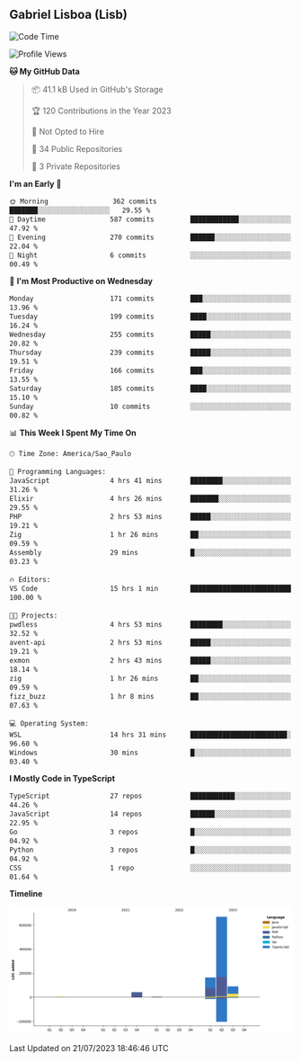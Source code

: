 ## Gabriel Lisboa (Lisb)

<!--START_SECTION:waka-->
![Code Time](http://img.shields.io/badge/Code%20Time-104%20hrs%2046%20mins-blue)

![Profile Views](http://img.shields.io/badge/Profile%20Views-0-blue)

**🐱 My GitHub Data** 

> 📦 41.1 kB Used in GitHub's Storage 
 > 
> 🏆 120 Contributions in the Year 2023
 > 
> 🚫 Not Opted to Hire
 > 
> 📜 34 Public Repositories 
 > 
> 🔑 3 Private Repositories 
 > 
**I'm an Early 🐤** 

```text
🌞 Morning                362 commits         ███████░░░░░░░░░░░░░░░░░░   29.55 % 
🌆 Daytime                587 commits         ████████████░░░░░░░░░░░░░   47.92 % 
🌃 Evening                270 commits         ██████░░░░░░░░░░░░░░░░░░░   22.04 % 
🌙 Night                  6 commits           ░░░░░░░░░░░░░░░░░░░░░░░░░   00.49 % 
```
📅 **I'm Most Productive on Wednesday** 

```text
Monday                   171 commits         ███░░░░░░░░░░░░░░░░░░░░░░   13.96 % 
Tuesday                  199 commits         ████░░░░░░░░░░░░░░░░░░░░░   16.24 % 
Wednesday                255 commits         █████░░░░░░░░░░░░░░░░░░░░   20.82 % 
Thursday                 239 commits         █████░░░░░░░░░░░░░░░░░░░░   19.51 % 
Friday                   166 commits         ███░░░░░░░░░░░░░░░░░░░░░░   13.55 % 
Saturday                 185 commits         ████░░░░░░░░░░░░░░░░░░░░░   15.10 % 
Sunday                   10 commits          ░░░░░░░░░░░░░░░░░░░░░░░░░   00.82 % 
```


📊 **This Week I Spent My Time On** 

```text
🕑︎ Time Zone: America/Sao_Paulo

💬 Programming Languages: 
JavaScript               4 hrs 41 mins       ████████░░░░░░░░░░░░░░░░░   31.26 % 
Elixir                   4 hrs 26 mins       ███████░░░░░░░░░░░░░░░░░░   29.55 % 
PHP                      2 hrs 53 mins       █████░░░░░░░░░░░░░░░░░░░░   19.21 % 
Zig                      1 hr 26 mins        ██░░░░░░░░░░░░░░░░░░░░░░░   09.59 % 
Assembly                 29 mins             █░░░░░░░░░░░░░░░░░░░░░░░░   03.23 % 

🔥 Editors: 
VS Code                  15 hrs 1 min        █████████████████████████   100.00 % 

🐱‍💻 Projects: 
pwdless                  4 hrs 53 mins       ████████░░░░░░░░░░░░░░░░░   32.52 % 
avent-api                2 hrs 53 mins       █████░░░░░░░░░░░░░░░░░░░░   19.21 % 
exmon                    2 hrs 43 mins       █████░░░░░░░░░░░░░░░░░░░░   18.14 % 
zig                      1 hr 26 mins        ██░░░░░░░░░░░░░░░░░░░░░░░   09.59 % 
fizz_buzz                1 hr 8 mins         ██░░░░░░░░░░░░░░░░░░░░░░░   07.63 % 

💻 Operating System: 
WSL                      14 hrs 31 mins      ████████████████████████░   96.60 % 
Windows                  30 mins             █░░░░░░░░░░░░░░░░░░░░░░░░   03.40 % 
```

**I Mostly Code in TypeScript** 

```text
TypeScript               27 repos            ███████████░░░░░░░░░░░░░░   44.26 % 
JavaScript               14 repos            ██████░░░░░░░░░░░░░░░░░░░   22.95 % 
Go                       3 repos             █░░░░░░░░░░░░░░░░░░░░░░░░   04.92 % 
Python                   3 repos             █░░░░░░░░░░░░░░░░░░░░░░░░   04.92 % 
CSS                      1 repo              ░░░░░░░░░░░░░░░░░░░░░░░░░   01.64 % 
```



**Timeline**

![Lines of Code chart](https://raw.githubusercontent.com/tenlisboa/tenlisboa/main/assets/bar_graph.png)


 Last Updated on 21/07/2023 18:46:46 UTC
<!--END_SECTION:waka-->
